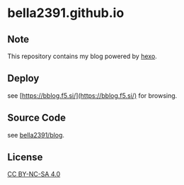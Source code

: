 # bella2391.github.io

## Note
This repository contains my blog powered by [hexo](https://github.com/hexojs/hexo).

## Deploy
see [https://bblog.f5.si/](https://bblog.f5.si/) for browsing.

## Source Code
see [bella2391/blog](https://github.com/bella2391/blog).

## License
[CC BY-NC-SA 4.0](LICENSE.txt)
